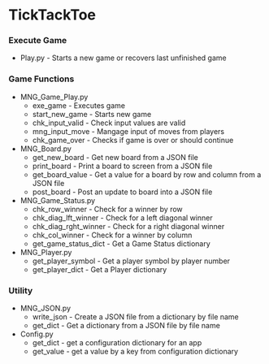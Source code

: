 TickTackToe
===========

### Execute Game
* Play.py - Starts a new game or recovers last unfinished game

### Game Functions
* MNG_Game_Play.py 
  * exe_game             - Executes game
  * start_new_game       - Starts new game
  * chk_input_valid      - Check input values are valid
  * mng_input_move       - Mangage input of moves from players 
  * chk_game_over        - Checks if game is over or should continue
* MNG_Board.py
  * get_new_board        - Get new board from a JSON file
  * print_board          - Print a board to screen from a JSON file
  * get_board_value      - Get a value for a board by row and column from a JSON file
  * post_board           - Post an update to board into a JSON file
* MNG_Game_Status.py
  * chk_row_winner       - Check for a winner by row
  * chk_diag_lft_winner  - Check for a left diagonal winner
  * chk_diag_rght_winner - Check for a right diagonal winner
  * chk_col_winner       - Check for a winner by column
  * get_game_status_dict - Get a Game Status dictionary
* MNG_Player.py
  * get_player_symbol    - Get a player symbol by player number
  * get_player_dict      - Get a Player dictionary

### Utility
* MNG_JSON.py
  * write_json           - Create a JSON file from a dictionary by file name
  * get_dict             - Get a dictionary from a JSON file by file name
* Config.py
  * get_dict             - get a configuration dictionary for an app
  * get_value            - get a value by a key from configuration dictionary

